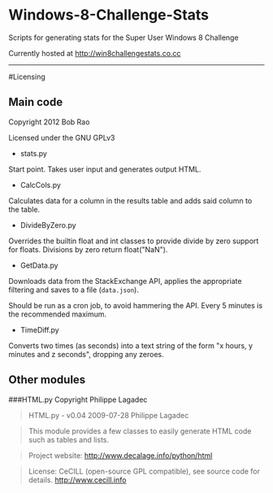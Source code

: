 Windows-8-Challenge-Stats
=========================

Scripts for generating stats for the Super User Windows 8 Challenge

Currently hosted at http://win8challengestats.co.cc

---

#Licensing

## Main code

Copyright 2012 Bob Rao

Licensed under the GNU GPLv3

* stats.py

 Start point. Takes user input and generates output HTML.

* CalcCols.py

 Calculates data for a column in the results table and adds said column to the table.

* DivideByZero.py

 Overrides the builtin float and int classes to provide divide by zero support for floats. Divisions by zero return float("NaN").

* GetData.py

 Downloads data from the StackExchange API, applies the appropriate filtering and saves to a file (`data.json`).
 
 Should be run as a cron job, to avoid hammering the API. Every 5 minutes is the recommended maximum.

* TimeDiff.py

 Converts two times (as seconds) into a text string of the form "x hours, y minutes and z seconds", dropping any zeroes.

## Other modules

###HTML.py
Copyright Philippe Lagadec
> HTML.py - v0.04 2009-07-28 Philippe Lagadec

> This module provides a few classes to easily generate HTML code such as tables
> and lists.

> Project website: http://www.decalage.info/python/html

> License: CeCILL (open-source GPL compatible), see source code for details.
>          http://www.cecill.info